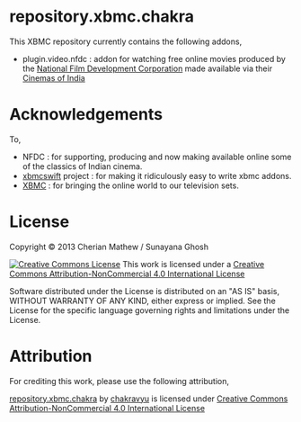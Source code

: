 repository.xbmc.chakra
======================
This XBMC repository currently contains the following addons,
 * plugin.video.nfdc : addon for watching free online movies produced by the [National Film Development Corporation](http://www.nfdcindia.com/) made available via their [Cinemas of India](http://www.cinemasofindia.com/) 


Acknowledgements
================

To,
 * NFDC : for supporting, producing and now making available online some of the classics of Indian cinema.
 * [xbmcswift](https://github.com/jbeluch/xbmcswift2) project : for making it ridiculously easy to write xbmc addons.
 * [XBMC](http://xbmc.org/) : for bringing the online world to our television sets.


License
=======

Copyright © 2013 Cherian Mathew / Sunayana Ghosh

[![Creative Commons License](http://i.creativecommons.org/l/by-nc/4.0/88x31.png)](http://creativecommons.org/licenses/by-nc/4.0/deed.en_US)
This work is licensed under a [Creative Commons Attribution-NonCommercial 4.0 International License](http://creativecommons.org/licenses/by-nc/4.0/deed.en_US)

Software distributed under the License is distributed on an "AS IS" basis, 
WITHOUT WARRANTY OF ANY KIND, either express or implied. 
See the License for the specific language governing rights and limitations under the License.


Attribution
===========

For crediting this work, please use the following attribution,

[repository.xbmc.chakra](https://github.com/chakravyu/repository.xbmc.chakra) by [chakravyu](https://github.com/chakravyu) is licensed under [Creative Commons Attribution-NonCommercial 4.0 International License](http://creativecommons.org/licenses/by-nc/4.0/deed.en_US)
